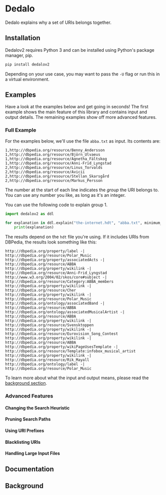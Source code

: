 # Dedalo

Dedalo explains why a set of URIs belongs together.

## Installation

Dedalov2 requires Python 3 and can be installed using Python's package manager, pip.

```bash
pip install dedalov2
```

Depending on your use case, you may want to pass the `-U` flag or run this in a virtual environment.

## Examples

Have a look at the examples below and get going in seconds! The first example shows the main feature of this library and contains input and output details. The remaining examples show off more advanced features.

### Full Example

For the examples below, we'll use the file `abba.txt` as input. Its contents are:

```
1,http://dbpedia.org/resource/Benny_Andersson
1,http://dbpedia.org/resource/Björn_Ulvaeus
1,http://dbpedia.org/resource/Agnetha_Fältskog
1,http://dbpedia.org/resource/Anni-Frid_Lyngstad
2,http://dbpedia.org/resource/Linus_Torvalds
2,http://dbpedia.org/resource/Avicii
2,http://dbpedia.org/resource/Stellan_Skarsgård
2,http://dbpedia.org/resource/Markus_Persson
```

The number at the start of each line indicates the _group_ the URI belongs to. You can use any number you like, as long as it's an integer.

You can use the following code to explain group 1.

```python
import dedalov2 as ddl

for explanation in ddl.explain("the-internet.hdt", "abba.txt", minimum_score=1):
    print(explanation)
```

The results depend on the `hdt` file you're using. If it includes URIs from DBPedia, the results look something like this:

```
http://dbpedia.org/property/label -| http://dbpedia.org/resource/Polar_Music
http://dbpedia.org/property/associatedActs -| http://dbpedia.org/resource/ABBA
http://dbpedia.org/property/wikilink -| http://dbpedia.org/resource/Anni-Frid_Lyngstad
http://www.w3.org/2004/02/skos/core#subject -| http://dbpedia.org/resource/Category:ABBA_members
http://dbpedia.org/property/wikilink -| http://dbpedia.org/resource/Cher
http://dbpedia.org/property/wikilink -| http://dbpedia.org/resource/Polar_Music
http://dbpedia.org/ontology/associatedBand -| http://dbpedia.org/resource/ABBA
http://dbpedia.org/ontology/associatedMusicalArtist -| http://dbpedia.org/resource/ABBA
http://dbpedia.org/property/wikilink -| http://dbpedia.org/resource/Svensktoppen
http://dbpedia.org/property/wikilink -| http://dbpedia.org/resource/Eurovision_Song_Contest
http://dbpedia.org/property/wikilink -| http://dbpedia.org/resource/ABBA
http://dbpedia.org/property/wikiPageUsesTemplate -| http://dbpedia.org/resource/Template:infobox_musical_artist
http://dbpedia.org/property/wikilink -| http://dbpedia.org/resource/Rik_Mayall
http://dbpedia.org/ontology/label -| http://dbpedia.org/resource/Polar_Music
```

To learn more about what the input and output means, please read  the [background section](#background).

### Advanced Features

#### Changing the Search Heuristic

#### Pruning Search Paths

#### Using URI Prefixes

#### Blacklisting URIs

#### Handling Large Input Files

## Documentation

## Background

